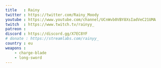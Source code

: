```yaml
---
title   : Rainy
twitter : https://twitter.com/Rainy_Moody
youtube : https://www.youtube.com/channel/UCnWvb0VBY8XsIadVeC21UMA
twitch  : https://www.twitch.tv/rainyy_
patreon :
discord : https://discord.gg/X7EC8YF
# donate : https://streamlabs.com/rainyy_
country : eu
weapons :
    - charge-blade
    - long-sword
---
```

